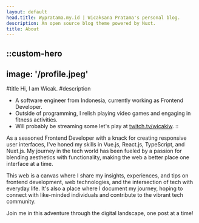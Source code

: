 ```yaml
---
layout: default
head.title: Wypratama.my.id | Wicaksana Pratama's personal blog.
description: An open source blog theme powered by Nuxt.
title: About
---
```


::custom-hero
---
image: '/profile.jpeg'
---
#title
Hi, I am Wicak.
#description
- A software engineer from Indonesia, currently working as Frontend Developer.
- Outside of programming, I relish playing video games and engaging in fitness activities.
- Will probably be streaming some let's play at [twitch.tv/wicakiw](https://www.twitch.tv/wicakiw).
::

As a seasoned Frontend Developer with a knack for creating responsive user interfaces, I've honed my skills in Vue.js, React.js, TypeScript, and Nuxt.js. My journey in the tech world has been fueled by a passion for blending aesthetics with functionality, making the web a better place one interface at a time.  

 This web is a canvas where I share my insights, experiences, and tips on frontend development, web technologies, and the intersection of tech with everyday life. It's also a place where I document my journey, hoping to connect with like-minded individuals and contribute to the vibrant tech community.

 Join me in this adventure through the digital landscape, one post at a time!

<!-- ::gallery
---
images:
  - /alpine-0.webp
  - /alpine-1.webp
  - /alpine-2.webp
---
:: -->
